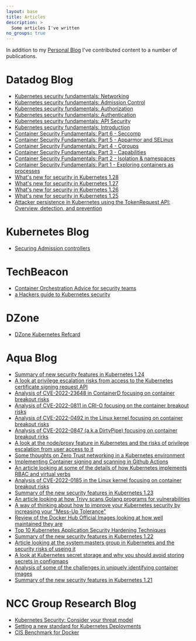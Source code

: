 ```yaml
---
layout: base
title: Articles
description: >
  Some articles I've written
no_groups: true
---
```


In addition to my <a href="https://raesene.github.io">Personal Blog</a> I've contributed content to a number of publications.

<h1>Datadog Blog </h1>

<ul>
<li><a href="https://securitylabs.datadoghq.com/articles/kubernetes-security-fundamentals-part-6/">Kubernetes security fundamentals: Networking</a></li>
<li><a href="https://securitylabs.datadoghq.com/articles/kubernetes-security-fundamentals-part-5/">Kubernetes security fundamentals: Admission Control</a></li>
<li><a href="https://securitylabs.datadoghq.com/articles/kubernetes-security-fundamentals-part-4/">Kubernetes security fundamentals: Authorization</a></li>
<li><a href="https://securitylabs.datadoghq.com/articles/kubernetes-security-fundamentals-part-3/">Kubernetes security fundamentals: Authentication</a></li>
<li><a href="https://securitylabs.datadoghq.com/articles/kubernetes-security-fundamentals-part-2/">Kubernetes security fundamentals: API Security</a></li>
<li><a href="https://securitylabs.datadoghq.com/articles/kubernetes-security-fundamentals-part-1/">Kubernetes security fundamentals: Introduction</a></li>
<li><a href="https://securitylabs.datadoghq.com/articles/container-security-fundamentals-part-6/">Container Security Fundamentals: Part 6 - Seccomp</a></li>
<li><a href="https://securitylabs.datadoghq.com/articles/container-security-fundamentals-part-5/">Container Security Fundamentals: Part 5 - Apparmor and SELinux</a></li>
<li><a href="https://securitylabs.datadoghq.com/articles/container-security-fundamentals-part-4/">Container Security Fundamentals: Part 4 - Cgroups</a></li>
<li><a href="https://securitylabs.datadoghq.com/articles/container-security-fundamentals-part-3/">Container Security Fundamentals: Part 3 - Capabilities</a></li>
<li><a href="https://securitylabs.datadoghq.com/articles/container-security-fundamentals-part-2/">Container Security Fundamentals: Part 2 - Isolation & namespaces</a></li>
<li><a href="https://securitylabs.datadoghq.com/articles/container-security-fundamentals-part-1/">Container Security Fundamentals: Part 1 - Exploring containers as processes</a></li>
<li><a href="https://securitylabs.datadoghq.com/articles/whats-new-for-security-in-kubernetes-128/">What's new for security in Kubernetes 1.28</a></li>
<li><a href="https://securitylabs.datadoghq.com/articles/whats-new-for-security-in-kubernetes-127/">What's new for security in Kubernetes 1.27</a></li>
<li><a href="https://securitylabs.datadoghq.com/articles/whats-new-for-security-in-kubernetes-126/">What's new for security in Kubernetes 1.26</a></li>
<li><a href="https://securitylabs.datadoghq.com/articles/whats-new-for-security-in-kubernetes-125/">What's new for security in Kubernetes 1.25</a></li>
<li><a href="https://securitylabs.datadoghq.com/articles/kubernetes-tokenrequest-api/">Attacker persistence in Kubernetes using the TokenRequest API: Overview, detection, and prevention</a></li>
</ul>

<h1>Kubernetes Blog</h1>

<ul>
<li><a href="https://kubernetes.io/blog/2022/01/19/secure-your-admission-controllers-and-webhooks/">Securing Admission controllers</a></li>
</ul>

<h1>TechBeacon</h1>

<ul>
<li><a href="https://techbeacon.com/security/container-orchestration-key-what-your-security-team-needs-know"> Container Orchestration Advice for security teams </a></li>
<li><a href="https://techbeacon.com/enterprise-it/hackers-guide-kubernetes-security"> a Hackers guide to Kubernetes security</a></li>
</ul>

<h1>DZone</h1>
<ul>
<li><a href="https://cdn2.hubspot.net/hubfs/1665891/Assets/Aqua_DZone_Refcard275_KubernetesSecurity.pdf"> DZone Kubernetes Refcard</a></li>
</ul>


<h1>Aqua Blog</h1>

<ul>
<li><a href="https://blog.aquasec.com/kubernetes-1.24">Summary of new security features in Kubernetes 1.24</a></li>
<li><a href="https://blog.aquasec.com/kubernetes-rbac-privilige-escalation">A look at privilege escalation risks from access to the Kubernetes certificate signing request API</a></li>
<li><a href="https://blog.aquasec.com/cve-2022-23648-containerd-cri-plugin">Analysis of CVE-2022-23648 in ContainerD focusing on container breakout risks</a></li>
<li><a href="https://blog.aquasec.com/cve-2022-0811-cri-o-vulnerability">Analysis of CVE-2022-0811 in CRI-O focusing on the container breakout risks</a></li>
<li><a href="https://blog.aquasec.com/new-linux-kernel-vulnerability-escaping-containers-by-abusing-cgroups">Analysis of CVE-2022-0492 in the Linux kernel focusing on container breakout risks</a></li>
<li><a href="https://blog.aquasec.com/cve-2022-0847-dirty-pipe-linux-vulnerability">Analysis of CVE-2022-0847 (a.k.a DirtyPipe) focusing on container breakout rirks</a></li>
<li><a href="https://blog.aquasec.com/privilege-escalation-kubernetes-rbac">A look at the node/proxy feature in Kubernetes and the risks of privilege escalation from user access to it</a></li>
<li><a href="https://blog.aquasec.com/zero-trust-kubernetes">Some thoughts on Zero Trust networking in a Kubernetes environment</a></li>
<li><a href="https://blog.aquasec.com/trivy-github-actions-security-cicd-pipeline">Implementing Container signing and scanning in Github Actions</a></li>
<li><a href="https://blog.aquasec.com/kubernetes-verbs">An article looking at some of the details of how Kubernetes implements RBAC and virtual verbs</a></li>
<li><a href="https://blog.aquasec.com/cve-2022-0185-linux-kernel-container-escape-in-kubernetes">Analysis of CVE-2022-0185 in the Linux kernel focusing on container breakout risks</a></li>
<li><a href="https://blog.aquasec.com/kubernetes-version-1.23-security-features">Summary of the new security features in Kubernetes 1.23</a></li>
<li><a href="https://blog.aquasec.com/trivy-golang-scanning">An article looking at how Trivy scans Golang programs for vulnerabilities</a></li>
<li><a href="https://blog.aquasec.com/kubernetes-security-priorities">A way of thinking about how to improve your Kubernetes security by increasing your "Mess-Up Tolerance"</a></li>
<li><a href="https://blog.aquasec.com/docker-official-images">Review of the Docker Hub Official Images looking at how well maintained they are</a></li>
<li><a href="https://blog.aquasec.com/kubernetes-hardening-techniques">Top 10 Kubernetes Application Security Hardening Techniques</a></li>
<li><a href="https://blog.aquasec.com/kubernetes-version-1.22-security-features">Summary of the new security features in Kubernetes 1.22</a></li>
<li><a href="https://blog.aquasec.com/kubernetes-authorization">Article looking at the system:masters group in Kubernetes and the security risks of useing it</a></li>
<li><a href="https://blog.aquasec.com/kubernetes-configmap-secrets">A look at Kubernetes secret storage and why you should avoid storing secrets in configmaps</a></li>
<li><a href="https://blog.aquasec.com/docker-image-tags">Analysis of some of the challenges in uniquely identifying container images</a></li>
<li><a href="https://blog.aquasec.com/kubernetes-version-1.21-features">Summary of the new security features in Kubernetes 1.21</a></li>
</ul>

<h1>NCC Group Research Blog</h1>
<ul>
<li><a href="https://research.nccgroup.com/2017/11/23/kubernetes-security-consider-your-threat-model/"> Kubernetes Security: Consider your threat model</a></li>
<li><a href="https://research.nccgroup.com/2017/05/16/setting-a-new-standard-for-kubernetes-deployments/">Setting a new standard for Kubernetes Deployments</a></li>
<li><a href="https://research.nccgroup.com/2016/08/22/the-cis-security-standard-for-docker-available-now/">CIS Benchmark for Docker</a></li>
</ul>